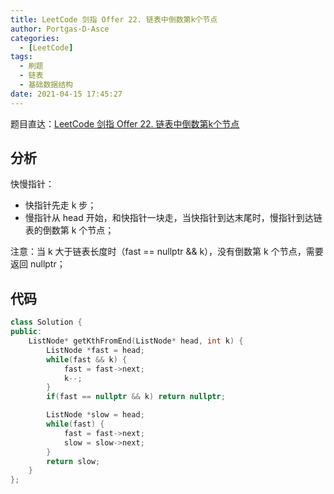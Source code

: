 ```yaml
---
title: LeetCode 剑指 Offer 22. 链表中倒数第k个节点
author: Portgas·D·Asce
categories:
  - [LeetCode]
tags:
  - 刷题
  - 链表
  - 基础数据结构
date: 2021-04-15 17:45:27
---
```


<!--more-->
题目直达：[LeetCode 剑指 Offer 22. 链表中倒数第k个节点](https://leetcode-cn.com/problems/lian-biao-zhong-dao-shu-di-kge-jie-dian-lcof/)

## 分析

快慢指针：
- 快指针先走 k 步；
- 慢指针从 head 开始，和快指针一块走，当快指针到达末尾时，慢指针到达链表的倒数第 k 个节点；

注意：当 k 大于链表长度时（fast == nullptr && k），没有倒数第 k 个节点，需要返回 nullptr；

## 代码
```cpp
class Solution {
public:
    ListNode* getKthFromEnd(ListNode* head, int k) {
        ListNode *fast = head;
        while(fast && k) {
            fast = fast->next;
            k--;
        }
        if(fast == nullptr && k) return nullptr;

        ListNode *slow = head;
        while(fast) {
            fast = fast->next;
            slow = slow->next;
        }
        return slow;
    }
};
```